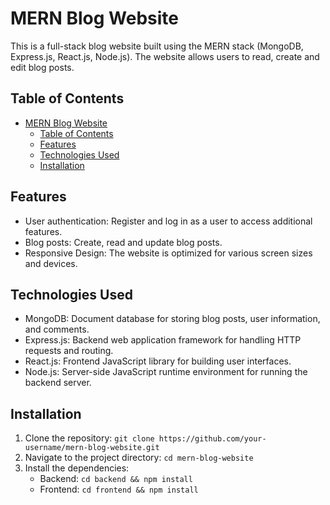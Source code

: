 # MERN Blog Website

This is a full-stack blog website built using the MERN stack (MongoDB, Express.js, React.js, Node.js). The website allows users to read, create and edit blog posts.

## Table of Contents

- [MERN Blog Website](#mern-blog-website)
  - [Table of Contents](#table-of-contents)
  - [Features](#features)
  - [Technologies Used](#technologies-used)
  - [Installation](#installation)

## Features

- User authentication: Register and log in as a user to access additional features.
- Blog posts: Create, read and update blog posts.
- Responsive Design: The website is optimized for various screen sizes and devices.

## Technologies Used

- MongoDB: Document database for storing blog posts, user information, and comments.
- Express.js: Backend web application framework for handling HTTP requests and routing.
- React.js: Frontend JavaScript library for building user interfaces.
- Node.js: Server-side JavaScript runtime environment for running the backend server.

## Installation

1. Clone the repository: `git clone https://github.com/your-username/mern-blog-website.git`
2. Navigate to the project directory: `cd mern-blog-website`
3. Install the dependencies:
   - Backend: `cd backend && npm install`
   - Frontend: `cd frontend && npm install`
